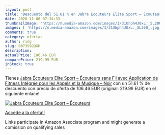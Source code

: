 ```yaml
---
layout: post
title: 'Descuento del 51.61 % en Jabra Écouteurs Elite Sport – Écouteurs '
date: 2020-11-06 07:34:33
thumbnailImage: 'https://m.media-amazon.com/images/I/31Uhph4J0xL._SL200_.jpg'
images: [ 'https://m.media-amazon.com/images/I/31Uhph4J0xL._SL200_.jpg' ]
comments: true
category: ofertas
author: ring
slug: B073S9QQXH
description:
actualPrice: 106.46 EUR
comparePrice: 219.99 EUR
inStock: true
---
```


Tienes [Jabra Écouteurs Elite Sport – Écouteurs sans Fil avec Application de Fitness Intégrée pour les Appels et la Musique – Noir](https://www.amazon.fr/dp/B073S9QQXH/?tag=tolees0d-21) con un 51.61 % de descuento con precio de oferta de 106.46 EUR (original: 219.99 EUR) en el siguiente enlace!

[![Jabra Écouteurs Elite Sport – Écouteurs ](https://m.media-amazon.com/images/I/31Uhph4J0xL._SL200_.jpg)](https://www.amazon.fr/dp/B073S9QQXH/?tag=tolees0d-21)

[Accede a la oferta!!](https://www.amazon.fr/dp/B073S9QQXH/?tag=tolees0d-21)

Links participate in Amazon Associate program and might generate a comission on qualifying sales


